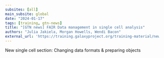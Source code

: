 ```yaml
---
subsites: [all]
main_subsite: global
date: "2024-01-17"
tags: [training, gtn-news]
title: "[GTN news] FAIR Data management in single cell analysis"
authors: "Julia Jakiela, Morgan Howells, Wendi Bacon"
external_url: 'https://training.galaxyproject.org/training-material/news/2024/01/17/sc-fair-data.html'
---
```


New single cell section: Changing data formats &amp; preparing objects

